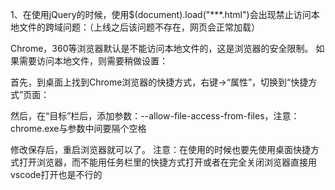 1、在使用jQuery的时候，使用$(document).load("***.html")会出现禁止访问本地文件的跨域问题：（上线之后该问题不存在，网页会正常加载）
  <!-- Access to XMLHttpRequest at 'file:///E:/vipCode/dongao/pcProjects/order/order_dialog.html' from origin 'null' has been blocked by CORS policy: Cross origin requests are only supported for protocol schemes: http, data, chrome, chrome-extension, https. -->
Chrome，360等浏览器默认是不能访问本地文件的，这是浏览器的安全限制。
如果需要访问本地文件，则需要稍做设置：

  首先，到桌面上找到Chrome浏览器的快捷方式，右键->“属性”，切换到“快捷方式”页面：

  然后，在“目标”栏后，添加参数：--allow-file-access-from-files，注意：chrome.exe与参数中间要隔个空格

  修改保存后，重启浏览器就可以了。
注意：在使用的时候也要先使用桌面快捷方式打开浏览器，而不能用任务栏里的快捷方式打开或者在完全关闭浏览器直接用vscode打开也是不行的